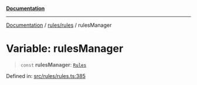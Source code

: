 [**Documentation**](https://raw.githubusercontent.com/Christian-Me/obsidian-front-matter-automate/main/doc/README.md)

***

[Documentation](https://raw.githubusercontent.com/Christian-Me/obsidian-front-matter-automate/main/doc/README.md) / [rules/rules](https://raw.githubusercontent.com/Christian-Me/obsidian-front-matter-automate/main/doc/rules/rules/README.md) / rulesManager

# Variable: rulesManager

> `const` **rulesManager**: [`Rules`](https://raw.githubusercontent.com/Christian-Me/obsidian-front-matter-automate/main/doc/rules/rules/classes/Rules.md)

Defined in: [src/rules/rules.ts:385](https://github.com/Christian-Me/folder-to-tags-plugin/blob/ea97d76ce7b235ca1e3494401efc98e537acc1fb/src/rules/rules.ts#L385)
